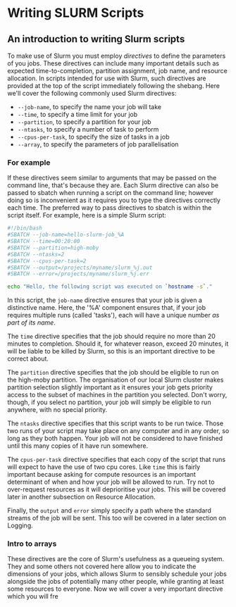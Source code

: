 # Writing SLURM Scripts

## An introduction to writing Slurm scripts

To make use of Slurm you must employ _directives_ to define the parameters of you jobs. These directives can include many important details such as expected time-to-completion, partition assignment, job name, and resource allocation. In scripts intended for use with Slurm, such directives are provided at the top of the script immediately following the shebang. Here we'll cover the following commonly used Slurm directives:

* `--job-name`, to specify the name your job will take
* `--time`, to specify a time limit for your job
* `--partition`, to specify a partition for your job
* `--ntasks`, to specify a number of task to perform
* `--cpus-per-task`, to specify the size of tasks in a job
* `--array`, to specify the parameters of job parallelisation

### For example

If these directives seem similar to arguments that may be passed on the command line, that's because they are. Each Slurm directive can also be passed to sbatch when running a script on the command line; however doing so is inconvenient as it requires you to type the directives correctly each time. The preferred way to pass directives to sbatch is within the script itself. For example, here is a simple Slurm script:

```bash
#!/bin/bash
#SBATCH --job-name=hello-slurm-job_%A
#SBATCH --time=00:20:00
#SBATCH --partition=high-moby
#SBATCH --ntasks=2
#SBATCH --cpus-per-task=2
#SBATCH --output=/projects/myname/slurm_%j.out
#SBATCH --error=/projects/myname/slurm_%j.err

echo "Hello, the following script was executed on `hostname -s`."
```

In this script, the `job-name` directive ensures that your job is given a distinctive name. Here, the '%A' component ensures that, if your job requires multiple runs (called 'tasks'), each will have a unique number _as part of its name_.

The `time` directive specifies that the job should require no more than 20 minutes to completion. Should it, for whatever reason, exceed 20 minutes, it will be liable to be killed by Slurm, so this is an important directive to be correct about.

The `partition` directive specifies that the job should be eligible to run on the high-moby partition. The organisation of our local Slurm cluster makes partition selection slightly important as it ensures your job gets priority access to the subset of machines in the partition you selected. Don't worry, though, if you select no partition, your job will simply be eligible to run anywhere, with no special priority.

The `ntasks` directive specifies that this script wants to be run twice. Those two runs of your script may take place on any computer and in any order, so long as they both happen. Your job will not be considered to have finished until this many copies of it have run somewhere.

The `cpus-per-task` directive specifies that each copy of the script that runs will expect to have the use of two cpu cores. Like `time` this is fairly important because asking for compute resources is an important determinant of when and how your job will be allowed to run. Try not to over-request resources as it will deprioritise your jobs. This will be covered later in another subsection on Resource Allocation.

Finally, the `output` and `error` simply specify a path where the standard streams of the job will be sent. This too will be covered in a later section on Logging.

### Intro to arrays

These directives are the core of Slurm's usefulness as a queueing system. They and some others not covered here allow you to indicate the dimensions of your jobs, which allows Slurm to sensibly schedule your jobs alongside the jobs of potentially many other people, while granting at least some resources to everyone. Now we will cover a very important directive which you will fre
